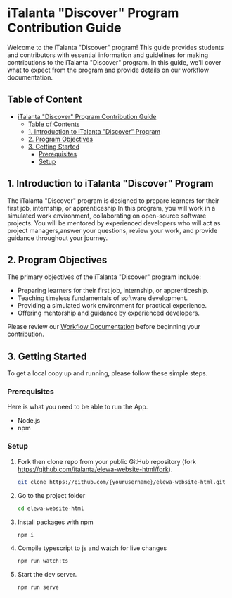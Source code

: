 # iTalanta "Discover" Program Contribution Guide

Welcome to the iTalanta "Discover" program! This guide provides students and contributors with essential information and guidelines for making contributions to the iTalanta "Discover" program. In this guide, we'll cover what to expect from the program and provide details on our workflow documentation.

## Table of Content

- [iTalanta "Discover" Program Contribution Guide](#italanta-discover-program-contribution-guide)
  - [Table of Contents](#table-of-contents)
  - [1. Introduction to iTalanta "Discover" Program](#1-introduction-to-italanta-discover-program)
  - [2. Program Objectives](#2-program-objectives)
  - [3. Getting Started](#3-getting-started)
    - [Prerequisites](#prerequisites)
    - [Setup](#setup)

## 1. Introduction to iTalanta "Discover" Program

The iTalanta "Discover" program is designed to prepare learners for their first job, internship, or apprenticeship In this program, you will work in a simulated work environment, collaborating on open-source software projects. You will be mentored by experienced developers who will act as project managers,answer your questions, review your work, and provide guidance throughout your journey.

## 2. Program Objectives

The primary objectives of the iTalanta "Discover" program include:

- Preparing learners for their first job, internship, or apprenticeship.
- Teaching timeless fundamentals of software development.
- Providing a simulated work environment for practical experience.
- Offering mentorship and guidance by experienced developers.

Please review our [Workflow Documentation](./WORKFLOW-DOCUMENTATION.md) before beginning your contribution.

## 3. Getting Started

To get a local copy up and running, please follow these simple steps.

### Prerequisites

Here is what you need to be able to run the App.

- Node.js
- npm

### Setup

1. Fork then clone repo from your public GitHub repository (fork <https://github.com/italanta/elewa-website-html/fork>).

   ```sh
   git clone https://github.com/{yourusername}/elewa-website-html.git
   ```

2. Go to the project folder

   ```sh
   cd elewa-website-html
   ```

3. Install packages with npm

   ```sh
   npm i
   ```

4. Compile typescript to js and watch for live changes

   ```sh
   npm run watch:ts
   ```

5. Start the dev server.

   ```sh
   npm run serve
   ```
